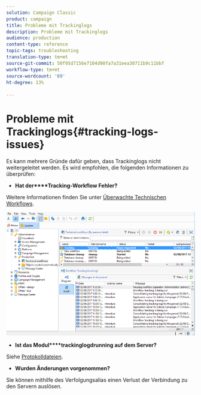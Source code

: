 ```yaml
---
solution: Campaign Classic
product: campaign
title: Probleme mit Trackinglogs
description: Probleme mit Trackinglogs
audience: production
content-type: reference
topic-tags: troubleshooting
translation-type: tm+mt
source-git-commit: 50f95d7156e7104d90fa7a31eea30711b9c11bbf
workflow-type: tm+mt
source-wordcount: '69'
ht-degree: 13%

---
```



# Probleme mit Trackinglogs{#tracking-logs-issues}

Es kann mehrere Gründe dafür geben, dass Trackinglogs nicht weitergeleitet werden. Es wird empfohlen, die folgenden Informationen zu überprüfen:

* **Hat der****Tracking-Workflow Fehler?**

Weitere Informationen finden Sie unter [Überwachte Technischen Workflows](../../workflow/using/monitoring-technical-workflows.md).

![](assets/tracking_scheduled_task.png)

* **Ist das Modul****trackinglogdrunning auf dem Server?**

Siehe [Protokolldateien](../../production/using/log-files.md).

* **Wurden Änderungen vorgenommen?**

Sie können mithilfe des Verfolgungsalias einen Verlust der Verbindung zu den Servern auslösen.

